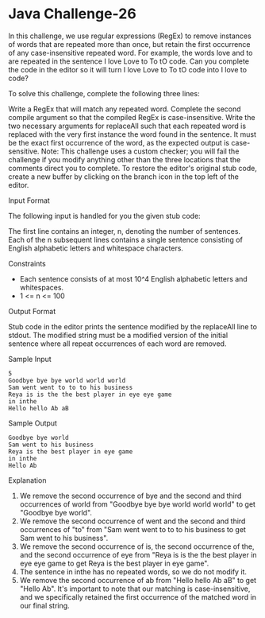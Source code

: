 # Java Challenge-26

In this challenge, we use regular expressions (RegEx) to remove instances of words that are repeated more than once, but retain the first occurrence of any case-insensitive repeated word. For example, the words love and to are repeated in the sentence I love Love to To tO code. Can you complete the code in the editor so it will turn I love Love to To tO code into I love to code?

To solve this challenge, complete the following three lines:

Write a RegEx that will match any repeated word.
Complete the second compile argument so that the compiled RegEx is case-insensitive.
Write the two necessary arguments for replaceAll such that each repeated word is replaced with the very first instance the word found in the sentence. It must be the exact first occurrence of the word, as the expected output is case-sensitive.
Note: This challenge uses a custom checker; you will fail the challenge if you modify anything other than the three locations that the comments direct you to complete. To restore the editor's original stub code, create a new buffer by clicking on the branch icon in the top left of the editor.

Input Format

The following input is handled for you the given stub code:

The first line contains an integer, n, denoting the number of sentences.
Each of the n subsequent lines contains a single sentence consisting of English alphabetic letters and whitespace characters.

Constraints

- Each sentence consists of at most 10^4 English alphabetic letters and whitespaces.
- 1 <= n <= 100

Output Format

Stub code in the editor prints the sentence modified by the replaceAll line to stdout. The modified string must be a modified version of the initial sentence where all repeat occurrences of each word are removed.

Sample Input

```
5
Goodbye bye bye world world world
Sam went went to to to his business
Reya is is the the best player in eye eye game
in inthe
Hello hello Ab aB
```

Sample Output
```
Goodbye bye world
Sam went to his business
Reya is the best player in eye game
in inthe
Hello Ab
```

Explanation

1. We remove the second occurrence of bye and the second and third occurrences of world from "Goodbye bye bye world world world" to get "Goodbye bye world".
2. We remove the second occurrence of went and the second and third occurrences of "to" from "Sam went went to to to his business to get Sam went to his business".
3. We remove the second occurrence of is, the second occurrence of the, and the second occurrence of eye from "Reya is is the the best player in eye eye game to get Reya is the best player in eye game".
4. The sentence in inthe has no repeated words, so we do not modify it.
5. We remove the second occurrence of ab from "Hello hello Ab aB" to get "Hello Ab". It's important to note that our matching is case-insensitive, and we specifically retained the first occurrence of the matched word in our final string.


